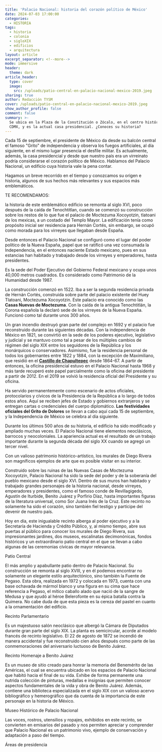 ```yaml
---
title: 'Palacio Nacional: historia del corazón político de México'
date: 2024-07-03 17:00:00
categories:
  - HISTORIA
tags:
  - historia
  - colonia
  - sigloXIX
  - edificios
  - arquitectura
layout: article
excerpt_separator: <!--more-->
mode: immersive
header:
  theme: dark
article_header:
  type: cover
  image:
    src: /uploads/patio-central-en-palacio-nacional-mexico-2019.jpeg
sharing: true
author: Redacción TYSM
cover: /uploads/patio-central-en-palacio-nacional-mexico-2019.jpeg
show_author_profile: false
comment: false
summary: >-
  Se ubica en la Plaza de la Constitución o Zócalo, en el centro histórico de la
  CDMX, y es la actual casa presidencial. ¿Conoces su historia?
---
```

Cada 15 de septiembre,  el presidente de México da desde su balcón central el famoso "Grito" de independencia y observa los fuegos artificiales, al día siguiente, en el mismo lugar presencia el desfile militar. Es actualmente, además, la casa presidencial y desde que nuestro país era un virreinato podría considerarse el corazón político de México. Hablamos del Palacio Nacional, un edificio cuya historia vale la pena contar.

Hagamos un breve recorrido en el tiempo y conozcamos su origen e historia, algunos de sus hechos más relevantes y sus espacios más emblemáticos.

TE RECOMENDAMOS:

la historia de este emblemático edificio se remonta al siglo XVI, poco después de la caída de Tenochtitlan, cuando se comenzó su construcción sobre los restos de lo que fue el palacio de Moctezuma Xocoyotzin, tlatoani de los mexicas, a un costado del Templo Mayor. La edificación tenía como propósito inicial ser residencia para Hernán Cortés, sin embargo, se ocupó como morada para los virreyes que llegaban desde España.

Desde entonces el Palacio Nacional se configuró como el lugar del poder político de la Nueva España, papel que se ratificó una vez consumada la Independencia, en el entonces naciente Estado mexicano, pues en sus estancias han habitado y trabajado desde los virreyes y emperadores, hasta presidentes.

Es la sede del Poder Ejecutivo del Gobierno Federal mexicano y ocupa unos 40,000 metros cuadrados. Es considerado como Patrimonio de la Humanidad desde 1987.

La construcción comenzó en 1522. Iba a ser la segunda residencia privada de Hernán Cortés, construida sobre parte del palacio existente del Huey Tlatoani, Moctezuma Xocoyotzin. Este palacio era conocido como las **Casas Nuevas de Moctezuma**. Con la caída de la antigua Tenochtitlán, la Corona española la declaró sede de los virreyes de la Nueva España. Funcionó como tal durante unos 300 años.

Un gran incendio destruyó gran parte del complejo en 1692 y el palacio fue reconstruido durante las siguientes décadas. Con la independencia de México en 1821, se convirtió en la sede de los poderes ejecutivo, legislativo y judicial y se mantuvo como tal a pesar de los múltiples cambios de régimen del siglo XIX entre los seguidores de la República y los monárquicos o conservadores. Asimismo, fue la residencia personal de todos los gobernantes entre 1822 y 1884, con la excepción de Maximiliano, que residió en el [**Castillo de Chapultepec**](https://mexicocity.cdmx.gob.mx/venues/chapultepec-castle/) desde 1864-67. A partir de entonces, la oficina presidencial estuvo en el Palacio Nacional hasta 1968 y más tarde recuperó este papel parcialmente como la oficina del presidente a partir de 2012. En el 2019 se volvió la residencia oficial del Presidente y su oficina.

Ha servido permanentemente como escenario de actos oficiales, protocolarios y cívicos de la Presidencia de la República a lo largo de todos estos años. Aquí se reciben jefes de Estado y gobiernos extranjeros y se entregan cartas o credenciales del cuerpo diplomático. **Las festividades oficiales del Grito de Dolores** se llevan a cabo aquí cada 15 de septiembre, y la Independencia de México se celebra al día siguiente.

Durante los últimos 500 años de su historia, el edificio ha sido modificado y ampliado muchas veces. El Palacio Nacional tiene elementos neoclásicos, barrocos y neocoloniales. La apariencia actual es el resultado de un trabajo importante durante la segunda década del siglo XX cuando se agregó un tercer nivel.

Con un valioso patrimonio histórico-artístico, los murales de Diego Rivera son magníficos ejemplos de arte que es posible visitar en su interior.

Construido sobre las ruinas de las Nuevas Casas de Moctezuma Xocoyotzin, Palacio Nacional ha sido la sede del poder y de la soberanía del pueblo mexicano desde el siglo XVI. Dentro de sus muros han habitado y trabajado grandes personajes de la historia nacional, desde virreyes, emperadores y presidentes, como el famoso conde de Revillagigedo, Agustín de Iturbide, Benito Juárez y Porfirio Díaz, hasta importantes figuras de la literatura universal, como Sor Juana Inés de la Cruz. Este recinto no solamente ha sido el corazón, sino también fiel testigo y partícipe del devenir de nuestro país.

Hoy en día, este inigualable recinto alberga al poder ejecutivo y a la Secretaría de Hacienda y Crédito Público, y, al mismo tiempo, abre sus puertas al público para conocer los murales de Diego Rivera, sus impresionantes jardines, dos museos, escalinatas decimonónicas, fondos históricos y un extraordinario patio central en el que se llevan a cabo algunas de las ceremonias cívicas de mayor relevancia.

Patio Central

El más amplio y apabullante patio dentro de Palacio Nacional. Su construcción se remonta al siglo XVIII, y en él podemos encontrar no solamente un elegante estilo arquitectónico, sino también la Fuente de Pegaso. Esta obra, realizada en 1972 y colocada en 1973, cuenta con una base ochavada de mármol blanco y una figura en su cima que hace referencia a Pegaso, el mítico caballo alado que nació de la sangre de Medusa y que ayudó al héroe Belerofonte en su épica batalla contra la Quimera. No cabe duda de que esta pieza es la cereza del pastel en cuanto a la ornamentación del edificio.

Recinto Parlamentario

Es un majestuoso salón neoclásico que albergó la Cámara de Diputados durante gran parte del siglo XIX. La planta es semicircular, acorde al modelo francés de recinto legislativo. El 22 de agosto de 1872 se incendió de manera accidental y fue reconstruido cien años después como parte de las conmemoraciones del aniversario luctuoso de Benito Juárez.

Recinto Homenaje a Benito Juárez

Es un museo de sitio creado para honrar la memoria del Benemérito de las Américas, el cual se encuentra ubicado en los espacios de Palacio Nacional que habitó hacia el final de su vida. Exhibe de forma permanente una nutrida colección de pinturas, medallas e insignias que permiten conocer aspectos fundamentales de la vida y obra de Benito Juárez. Además, contiene una biblioteca especializada en el siglo XIX con un valioso acervo bibliográfico y hemerográfico que da cuenta de la importancia de este personaje en la historia de México.

Museo Histórico de Palacio Nacional

Las voces, rostros, utensilios y ropajes, exhibidos en este recinto, se convierten en emisarios del pasado y nos permiten apreciar y comprender que Palacio Nacional es un patrimonio vivo, ejemplo de conservación y adaptación a paso del tiempo.

Áreas de presidencia

&nbsp;